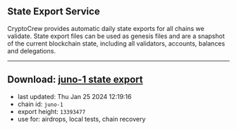 ## State Export Service
CryptoCrew provides automatic daily state exports for all chains we validate. State export files can be used as genesis files and are a snapshot of the current blockchain state, including all validators, accounts, balances and delegations.

---
**Download: [juno-1 state export](https://dl.ccvalidators.com/SERVICE/juno/juno-1_export_13393477.json)**
---

- last updated: Thu Jan 25 2024 12:19:16
- chain id: `juno-1`
- export height: `13393477`
- use for: airdrops, local tests, chain recovery
